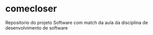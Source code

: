 # comecloser
Repositorio do projeto Software com match da aula da disciplina de desenvolvimento de software
